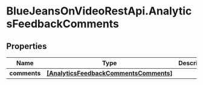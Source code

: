 # BlueJeansOnVideoRestApi.AnalyticsFeedbackComments

## Properties
Name | Type | Description | Notes
------------ | ------------- | ------------- | -------------
**comments** | [**[AnalyticsFeedbackCommentsComments]**](AnalyticsFeedbackCommentsComments.md) |  | [optional] 


